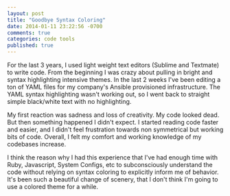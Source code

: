 ```yaml
---
layout: post
title: "Goodbye Syntax Coloring"
date: 2014-01-11 23:22:56 -0700
comments: true
categories: code tools
published: true
---
```


For the last 3 years, I used light weight text editors (Sublime and Textmate) to write code. From the beginning I was crazy about pulling in bright and syntax highlighting intensive themes. In the last 2 weeks I've been editing a ton of YAML files for my company's Ansible provisioned infrastructure. The YAML syntax highlighting wasn't working out, so I went back to straight simple black/white text with no highlighting. 

My first reaction was sadness and loss of creativity. My code looked dead. But then something happened I didn't expect. I started reading code faster and easier, and I didn't feel frustration towards non symmetrical but working bits of code. Overall, I felt my comfort and working knowledge of my codebases increase.

I think the reason why I had this experience that I've had enough time with Ruby, Javascript, System Configs, etc to subconsciously understand the code without relying on syntax coloring to explicitly inform me of behavior. It's been such a beautiful change of scenery, that I don't think I'm going to use a colored theme for a while.
